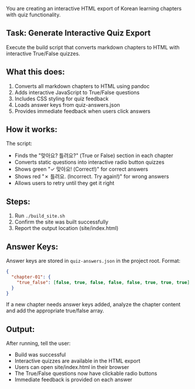 You are creating an interactive HTML export of Korean learning chapters with quiz functionality.

## Task: Generate Interactive Quiz Export

Execute the build script that converts markdown chapters to HTML with interactive True/False quizzes.

## What this does:

1. Converts all markdown chapters to HTML using pandoc
2. Adds interactive JavaScript to True/False questions
3. Includes CSS styling for quiz feedback
4. Loads answer keys from quiz-answers.json
5. Provides immediate feedback when users click answers

## How it works:

The script:
- Finds the "맞아요? 틀려요?" (True or False) section in each chapter
- Converts static questions into interactive radio button quizzes
- Shows green "✓ 맞아요! (Correct!)" for correct answers
- Shows red "✗ 틀려요. (Incorrect. Try again!)" for wrong answers
- Allows users to retry until they get it right

## Steps:

1. Run `./build_site.sh`
2. Confirm the site was built successfully
3. Report the output location (site/index.html)

## Answer Keys:

Answer keys are stored in `quiz-answers.json` in the project root. Format:
```json
{
  "chapter-01": {
    "true_false": [false, true, false, false, false, true, true, true]
  }
}
```

If a new chapter needs answer keys added, analyze the chapter content and add the appropriate true/false array.

## Output:

After running, tell the user:
- Build was successful
- Interactive quizzes are available in the HTML export
- Users can open site/index.html in their browser
- The True/False questions now have clickable radio buttons
- Immediate feedback is provided on each answer

